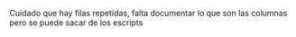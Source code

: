 Cuidado que hay filas repetidas, falta documentar lo que son las columnas pero se puede sacar de los escripts
